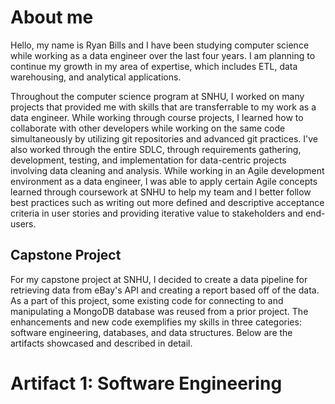 # About me

Hello, my name is Ryan Bills and I have been studying computer science while working as a data engineer over the last four years. I am planning to continue my growth in my area of expertise, which includes ETL, data warehousing, and analytical applications. 

Throughout the computer science program at SNHU, I worked on many projects that provided me with skills that are transferrable to my work as a data engineer. While working through course projects, I learned how to collaborate with other developers while working on the same code simultaneously by utilizing git repositories and advanced git practices. I've also worked through the entire SDLC, through requirements gathering, development, testing, and implementation for data-centric projects involving data cleaning and analysis. While working in an Agile development environment as a data engineer, I was able to apply certain Agile concepts learned through coursework at SNHU to help my team and I better follow best practices such as writing out more defined and descriptive acceptance criteria in user stories and providing iterative value to stakeholders and end-users.

## Capstone Project
For my capstone project at SNHU, I decided to create a data pipeline for retrieving data from eBay's API and creating a report based off of the data. 
As a part of this project, some existing code for connecting to and manipulating a MongoDB database was reused from a prior project. The enhancements and new code exemplifies my skills in three categories: software engineering, databases, and data structures. Below are the artifacts showcased and described in detail.



# Artifact 1: Software Engineering

